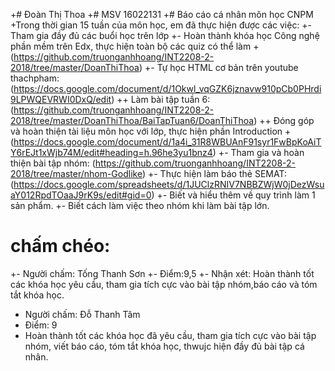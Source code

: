 +# Đoàn Thị Thoa
 +# MSV 16022131
 +# Báo cáo cá nhân môn học CNPM
 +Trong thời gian 15 tuần của môn học, em đã thực hiện được các việc:
 +- Tham gia đầy đủ các buổi học trên lớp
 +- Hoàn thành khóa học Công nghệ phần mềm trên Edx, thực hiện toàn bộ các quiz có thể làm
 +(https://github.com/truonganhhoang/INT2208-2-2018/tree/master/DoanThiThoa)
 +- Tự học HTML cơ bản trên youtube thachpham:(https://docs.google.com/document/d/1Okwl_vqGZK6jznavw910pCb0PHrdi9LPWQEVRWI0DxQ/edit)
  ++ Làm bài tập tuần 6: (https://github.com/truonganhhoang/INT2208-2-2018/tree/master/DoanThiThoa/BaiTapTuan6/DoanThiThoa)
 ++ Đóng góp và hoàn thiện tài liệu môn học với lớp, thực hiện phần Introduction
 +(https://docs.google.com/document/d/1a4i_31R8WBUAnF91syr1FwBpKoAiTY6rEJt1xWjb74M/edit#heading=h.96he3yu1bnz4)
 +- Tham gia và hoàn thiện bài tập nhóm: (https://github.com/truonganhhoang/INT2208-2-2018/tree/master/nhom-Godlike)
 +- Thực hiện làm báo thẻ SEMAT: (https://docs.google.com/spreadsheets/d/1JUClzRNIV7NBBZWjW0jDezWsuaY012RpdTOaaJ9rK9s/edit#gid=0)
 +- Biết và hiểu thêm về quy trình làm 1 sản phẩm.
 +- Biết cách làm việc theo nhóm khi làm bài tập lớn.

# chấm chéo:
+- Người chấm: Tống Thanh Sơn
+- Điểm:9,5
+- Nhận xét: Hoàn thành tốt các khóa học yêu cầu, tham gia tích cực vào bài tập nhóm,báo cáo và tóm tắt khóa học.

- Người chấm: Đỗ Thanh Tâm
- Điểm: 9
- Hoàn thành tốt các khóa học đã yêu cầu, tham gia tích cực vào bài tập nhóm, viết báo cáo, tóm tắt khóa học, thwujc hiện đầy đủ bài tập cá nhân.
